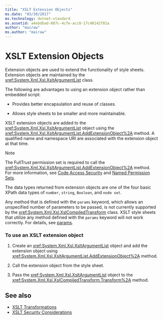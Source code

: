```yaml
---
title: "XSLT Extension Objects"
ms.date: "03/30/2017"
ms.technology: dotnet-standard
ms.assetid: a4ebdbad-087c-4cfe-acc0-17c48142f81a
author: "mairaw"
ms.author: "mairaw"
---
```

# XSLT Extension Objects
Extension objects are used to extend the functionality of style sheets. Extension objects are maintained by the <xref:System.Xml.Xsl.XsltArgumentList> class.  
  
 The following are advantages to using an extension object rather than embedded script:  
  
- Provides better encapsulation and reuse of classes.  
  
- Allows style sheets to be smaller and more maintainable.  
  
 XSLT extension objects are added to the <xref:System.Xml.Xsl.XsltArgumentList> object using the <xref:System.Xml.Xsl.XsltArgumentList.AddExtensionObject%2A> method. A qualified name and namespace URI are associated with the extension object at that time.  
  
> [!NOTE]
> The FullTrust permission set is required to call the <xref:System.Xml.Xsl.XsltArgumentList.AddExtensionObject%2A> method. For more information, see [Code Access Security](../../../../docs/framework/misc/code-access-security.md) and [Named Permission Sets](https://docs.microsoft.com/previous-versions/dotnet/netframework-4.0/4652tyx7(v=vs.100)).  
  
 The data types returned from extension objects are one of the four basic XPath data types of `number`, `string`, `Boolean`, and `node set`.  
  
 Any method that is defined with the `params` keyword, which allows an unspecified number of parameters to be passed, is not currently supported by the <xref:System.Xml.Xsl.XslCompiledTransform> class. XSLT style sheets that utilize any method defined with the `params` keyword will not work correctly. For details, see [params](../../../csharp/language-reference/keywords/params.md).  
  
### To use an XSLT extension object  
  
1. Create an <xref:System.Xml.Xsl.XsltArgumentList> object and add the extension object using <xref:System.Xml.Xsl.XsltArgumentList.AddExtensionObject%2A> method.  
  
2. Call the extension object from the style sheet.  
  
3. Pass the <xref:System.Xml.Xsl.XsltArgumentList> object to the <xref:System.Xml.Xsl.XslCompiledTransform.Transform%2A> method.  
  
## See also

- [XSLT Transformations](../../../../docs/standard/data/xml/xslt-transformations.md)
- [XSLT Security Considerations](../../../../docs/standard/data/xml/xslt-security-considerations.md)
